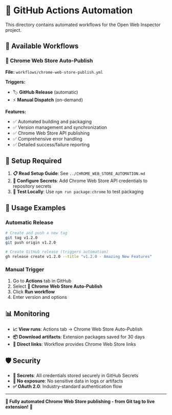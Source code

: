 # 🚀 GitHub Actions Automation

This directory contains automated workflows for the Open Web Inspector project.

## 🎯 Available Workflows

### **🏪 Chrome Web Store Auto-Publish**
**File:** `workflows/chrome-web-store-publish.yml`

**Triggers:**
- 🏷️ **GitHub Release** (automatic)
- ⚡ **Manual Dispatch** (on-demand)

**Features:**
- ✅ Automated building and packaging
- ✅ Version management and synchronization
- ✅ Chrome Web Store API publishing
- ✅ Comprehensive error handling
- ✅ Detailed success/failure reporting

## 🔧 Setup Required

1. **📋 Read Setup Guide**: See `../CHROME_WEB_STORE_AUTOMATION.md`
2. **🔑 Configure Secrets**: Add Chrome Web Store API credentials to repository secrets
3. **🎯 Test Locally**: Use `npm run package:chrome` to test packaging

## 🚀 Usage Examples

### **Automatic Release**
```bash
# Create and push a new tag
git tag v1.2.0
git push origin v1.2.0

# Create GitHub release (triggers automation)
gh release create v1.2.0 --title "v1.2.0 - Amazing New Features"
```

### **Manual Trigger**
1. Go to **Actions** tab in GitHub
2. Select **🚀 Chrome Web Store Auto-Publish**
3. Click **Run workflow**
4. Enter version and options

## 📊 Monitoring

- **📈 View runs**: Actions tab → Chrome Web Store Auto-Publish
- **📦 Download artifacts**: Extension packages saved for 30 days
- **🔗 Direct links**: Workflow provides Chrome Web Store links

## 🛡️ Security

- **🔐 Secrets**: All credentials stored securely in GitHub Secrets
- **🚫 No exposure**: No sensitive data in logs or artifacts
- **✅ OAuth 2.0**: Industry-standard authentication flow

---

**🎉 Fully automated Chrome Web Store publishing - from Git tag to live extension!** 🚀
